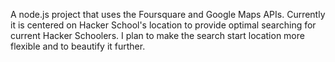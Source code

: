 A node.js project that uses the Foursquare and Google Maps APIs.
Currently it is centered on Hacker School's location to provide optimal searching for current Hacker Schoolers.
I plan to make the search start location more flexible and to beautify it further. 
